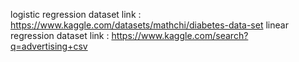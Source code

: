 logistic regression dataset link : https://www.kaggle.com/datasets/mathchi/diabetes-data-set
linear regression dataset link : https://www.kaggle.com/search?q=advertising+csv
